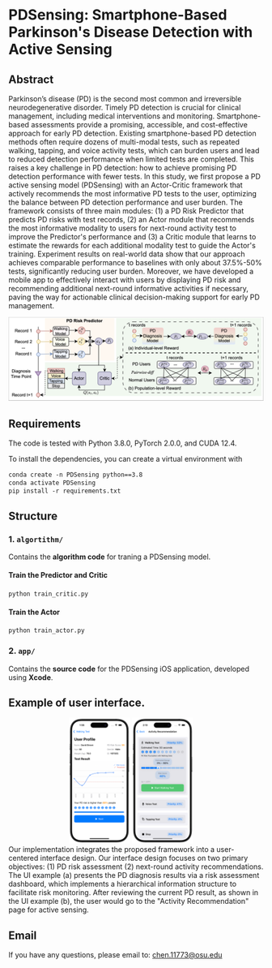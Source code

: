 # PDSensing: Smartphone-Based Parkinson's Disease Detection with Active Sensing

## Abstract

Parkinson’s disease (PD) is the second most common and irreversible neurodegenerative disorder. Timely PD detection is crucial for clinical management, including medical interventions and monitoring. Smartphone-based assessments provide a promising, accessible, and cost-effective approach for early PD detection. Existing smartphone-based PD detection methods often require dozens of multi-modal tests, such as repeated walking, tapping, and voice activity tests, which can burden users and lead to reduced detection performance when limited tests are completed. This raises a key challenge in PD detection: how to achieve promising PD detection performance with fewer tests. In this study, we first propose a PD active sensing model (PDSensing) with an Actor-Critic framework that actively recommends the most informative PD tests to the user, optimizing the balance between PD detection performance and user burden. The framework consists of three main modules: (1) a PD Risk Predictor that predicts PD risks with test records, (2) an Actor module that recommends the most informative modality to users for next-round activity test to improve the Predictor's performance and (3) a Critic module that learns to estimate the rewards for each additional modality test to guide the Actor's training. Experiment results on real-world data show that our approach achieves comparable performance to baselines with only about 37.5%-50% tests, significantly reducing user burden. Moreover, we have developed a mobile app to effectively interact with users by displaying PD risk and recommending additional next-round informative activities if necessary, paving the way for actionable clinical decision-making support for early PD management. 

![](pic/architecture.png)

## Requirements
The code is tested with Python 3.8.0, PyTorch 2.0.0, and CUDA 12.4.

To install the dependencies, you can create a virtual environment with
```
conda create -n PDSensing python==3.8
conda activate PDSensing
pip install -r requirements.txt
```

## Structure


### 1. `algortithm/`
Contains the **algorithm code** for traning a PDSensing model. 

#### Train the Predictor and Critic
`python train_critic.py`

#### Train the Actor
`python train_actor.py`


### 2. `app/`
Contains the **source code** for the PDSensing iOS application, developed using **Xcode**.  

## Example of user interface. 
<div style="display: flex; justify-content: center;">
  <div style="text-align: center; margin-right: 20px;">
    <img src="pic/ui_1.png" style="width:25%;">
    <img src="pic/ui_2.png" style="width:25%;">
  </div>
</div>
Our implementation integrates the proposed framework into a user-centered interface design. Our interface design focuses on two primary objectives: (1) PD risk assessment (2) next-round  activity recommendations. The UI example (a) presents the PD diagnosis results via a risk assessment dashboard, which implements a hierarchical information structure to facilitate risk monitoring. After reviewing the current PD result, as shown in the UI example (b), the user would go to the "Activity Recommendation" page for active sensing.

## Email
If you have any questions, please email to: [chen.11773@osu.edu](mailto:chen.11773@osu.edu)
